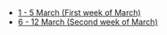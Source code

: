 - [1 - 5 March (First week of March)](05.03.2023.md)
- [6 - 12 March (Second week of March)](12.03.2023.md)
